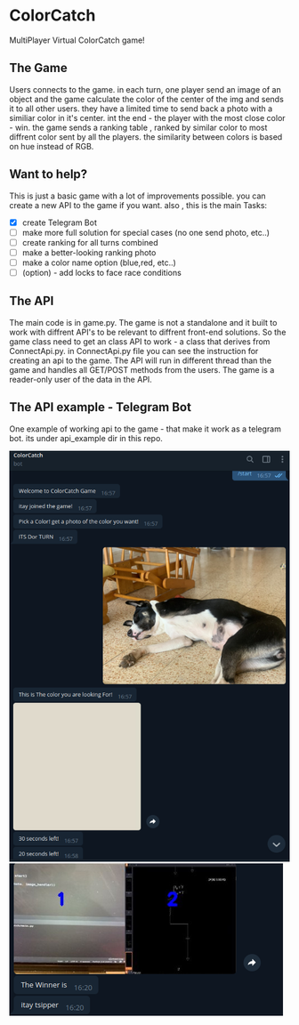 # ColorCatch
MultiPlayer Virtual ColorCatch game!

## The Game
Users connects to the game. 
in each turn, one player send an image of an object and the game calculate the color of the center of the img and sends it to all other users.
they have a limited time to send back a photo with a similiar color in it's center.
int the end - the player with the most close color - win. 
the game sends a ranking table , ranked by similar color to most diffrent color sent by all the players.
the similarity between colors is based on hue instead of RGB.

## Want to help?
This is just a basic game with a lot of improvements possible.
you can create a new API to the game if you want.
also , this is the main Tasks:
- [X] create Telegram Bot
- [ ] make more full solution for special cases (no one send photo, etc..)
- [ ] create ranking for all turns combined
- [ ] make a better-looking ranking photo
- [ ] make a color name option (blue,red, etc..)
- [ ] (option) - add locks to face race conditions

## The API
The main code is in game.py. The game is not a standalone and it built to work with diffrent API's to be relevant to diffrent front-end solutions.
So the game class need to get an class API to work - a class that derives from ConnectApi.py.
in ConnectApi.py file you can see the instruction for creating an api to the game.
The API will run in different thread than the game and handles all GET/POST methods from the users.
The game is a reader-only user of the data in the API.

## The API example - Telegram Bot
One example of working api to the game - that make it work as a telegram bot.
its under api_example dir in this repo.

![Screenshot](readme_photos/screen_shot.png)
![Screenshot](readme_photos/screen_shot2.png)
